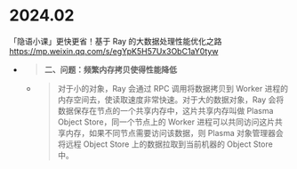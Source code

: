 
# 2024.02

「隐语小课」更快更省！基于 Ray 的大数据处理性能优化之路 https://mp.weixin.qq.com/s/egYpK5H57Ux3ObC1aY0tyw
- > **二、问题：频繁内存拷贝使得性能降低**
  * > 对于小的对象，Ray 会通过 RPC 调用将数据拷贝到 Worker 进程的内存空间去，使读取速度非常快速。对于大的数据对象，Ray 会将数据保存在节点的一个共享内存中，这片共享内存叫做 Plasma Object Store，同一个节点上的 Worker 进程可以共同访问这片共享内存，如果不同节点需要访问该数据，则 Plasma 对象管理器会将远程 Object Store 上的数据拉取到当前机器的 Object Store 中。
